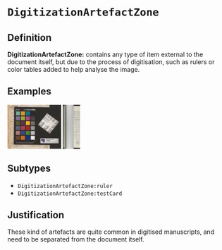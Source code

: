 # `DigitizationArtefactZone`

## Definition

**DigitizationArtefactZone:** contains any type of item external to the document itself, but due to the process of digitisation, such as rulers or color tables added to help analyse the image.

## Examples

<img src="Berlin_Stabi_Darmst_2m_1660.jpg" height="100px">
<img src="BGE_cl0269_bindingRulerS.png" height="100px">

## Subtypes

* `DigitizationArtefactZone:ruler`
* `DigitizationArtefactZone:testCard`

## Justification

These kind of artefacts are quite common in digitised manuscripts, and need to be separated from the document itself.

